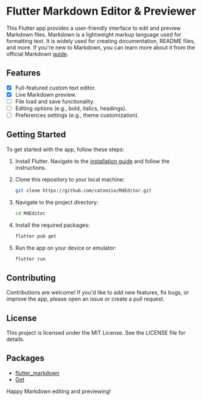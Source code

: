 # Flutter Markdown Editor & Previewer

This Flutter app provides a user-friendly interface to edit and preview Markdown files. Markdown is a lightweight markup language used for formatting text. It is widely used for creating documentation, README files, and more. If you're new to Markdown, you can learn more about it from the official Markdown [guide](https://www.markdownguide.org/).

## Features

- [x] Full-featured custom text editor.
- [x] Live Markdown preview.
- [ ] File load and save functionality.
- [ ] Editing options (e.g., bold, italics, headings).
- [ ] Preferences settings (e.g., theme customization).

## Getting Started

To get started with the app, follow these steps:

1. Install Flutter. Navigate to the [installation guide](https://docs.flutter.dev/get-started/install) and follow the instructions.

2. Clone this repository to your local machine:

   ```bash
   git clone https://github.com/catonzio/MdEditor.git
   ```

3. Navigate to the project directory:

   ```bash
   cd MdEditor
   ```

4. Install the required packages:

   ```bash
   flutter pub get
   ```

5. Run the app on your device or emulator:

   ```bash
   flutter run
   ```

## Contributing

Contributions are welcome! If you'd like to add new features, fix bugs, or improve the app, please open an issue or create a pull request.

## License

This project is licensed under the MIT License. See the LICENSE file for details.

## Packages

- [flutter_markdown](https://pub.dev/packages/flutter_markdown)
- [Get](https://pub.dev/packages/get)

Happy Markdown editing and previewing!
